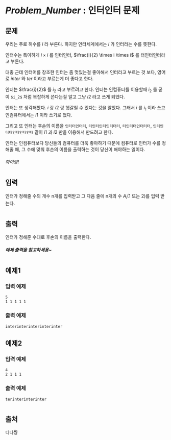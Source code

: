 # $Problem\_Number$ : 인터인터 문제

## 문제

우리는 주로 허수를 $i$ 라 부른다. 하지만 인터세계에서는 $i$ 가 인터라는 수를 뜻한다.


인터수는 특이하게 $i\times i$ 를 인터인터, $\frac{i}{2} \times i \times i$ 를 터인터인터라고 부른다.


대충 근데 인터어를 창조한 인터는 좀 멋있는걸 좋아해서 인터라고 부르는 것 보다, 영어로 $inter$ 와 $ter$ 이라고 부르는게 더 좋다고 한다.


인터는 $\frac{i}{2}$ 를 $i_2$ 라고 부르려고 한다. 
인터는 인컴퓨터를 이용할때 $i_2$ 를 굳이 `$i_2$` 처럼 복잡하게 쓴다는걸 알고 그냥 $i2$ 라고 쓰게 되었다.


인터는 또 생각해봤다. $i$ 랑 $i2$ 랑 헷갈릴 수 있다는 것을 알았다. 그래서 $i$ 를 $i_1$ 이라 쓰고 인컴퓨터에서는 $i1$ 이라 쓰기로 했다.


그리고 또 인터는 후손의 이름을 `인터터인터터`, `터인터인터인터터터`, `터인터터인터터터`, `인터인터터인터인터인터` 같이 $i1$ 과 $i2$ 만을 이용해서 만드려고 한다.


인터는 인컴퓨터보다 당신들의 컴퓨터를 더욱 좋아하기 때문에 컴퓨터로 인터가 수를 정해줄 때, 그 수에 맞춰 후손의 이름을 출력하는 것이 당신이 해야하는 일이다.

###### 화이팅!
#
## 입력
인터가 정해줄 수의 개수 n개를 입력받고 그 다음 줄에 n개의 수 $A_i$(1 또는 2)를 입력 받는다.
#
## 출력
인터가 정해준 수대로 후손의 이름을 출력한다.
##### 예제 출력을 참고하세용~

#

## 예제1

### 입력 예제
```
5
1 1 1 1 1
```

### 출력 예제
```
interinterinterinterinter
```

## 예제2

### 입력 예제
```
4
2 1 1 1
```

### 출력 예제
```
terinterinterinter
```

#

## 출처
디나쨩
